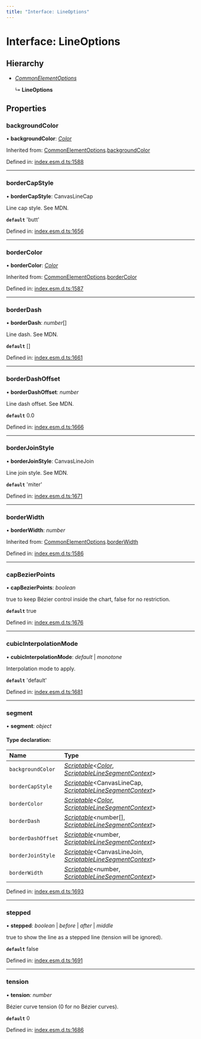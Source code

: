 ```yaml
---
title: "Interface: LineOptions"
---
```


# Interface: LineOptions

## Hierarchy

* [*CommonElementOptions*](commonelementoptions.md)

  ↳ **LineOptions**

## Properties

### backgroundColor

• **backgroundColor**: [*Color*](../README.md#color)

Inherited from: [CommonElementOptions](commonelementoptions.md).[backgroundColor](commonelementoptions.md#backgroundcolor)

Defined in: [index.esm.d.ts:1588](https://github.com/chartjs/Chart.js/blob/b319f2cf/types/index.esm.d.ts#L1588)

___

### borderCapStyle

• **borderCapStyle**: CanvasLineCap

Line cap style. See MDN.

**`default`** 'butt'

Defined in: [index.esm.d.ts:1656](https://github.com/chartjs/Chart.js/blob/b319f2cf/types/index.esm.d.ts#L1656)

___

### borderColor

• **borderColor**: [*Color*](../README.md#color)

Inherited from: [CommonElementOptions](commonelementoptions.md).[borderColor](commonelementoptions.md#bordercolor)

Defined in: [index.esm.d.ts:1587](https://github.com/chartjs/Chart.js/blob/b319f2cf/types/index.esm.d.ts#L1587)

___

### borderDash

• **borderDash**: *number*[]

Line dash. See MDN.

**`default`** []

Defined in: [index.esm.d.ts:1661](https://github.com/chartjs/Chart.js/blob/b319f2cf/types/index.esm.d.ts#L1661)

___

### borderDashOffset

• **borderDashOffset**: *number*

Line dash offset. See MDN.

**`default`** 0.0

Defined in: [index.esm.d.ts:1666](https://github.com/chartjs/Chart.js/blob/b319f2cf/types/index.esm.d.ts#L1666)

___

### borderJoinStyle

• **borderJoinStyle**: CanvasLineJoin

Line join style. See MDN.

**`default`** 'miter'

Defined in: [index.esm.d.ts:1671](https://github.com/chartjs/Chart.js/blob/b319f2cf/types/index.esm.d.ts#L1671)

___

### borderWidth

• **borderWidth**: *number*

Inherited from: [CommonElementOptions](commonelementoptions.md).[borderWidth](commonelementoptions.md#borderwidth)

Defined in: [index.esm.d.ts:1586](https://github.com/chartjs/Chart.js/blob/b319f2cf/types/index.esm.d.ts#L1586)

___

### capBezierPoints

• **capBezierPoints**: *boolean*

  true to keep Bézier control inside the chart, false for no restriction.

**`default`** true

Defined in: [index.esm.d.ts:1676](https://github.com/chartjs/Chart.js/blob/b319f2cf/types/index.esm.d.ts#L1676)

___

### cubicInterpolationMode

• **cubicInterpolationMode**: *default* \| *monotone*

Interpolation mode to apply.

**`default`** 'default'

Defined in: [index.esm.d.ts:1681](https://github.com/chartjs/Chart.js/blob/b319f2cf/types/index.esm.d.ts#L1681)

___

### segment

• **segment**: *object*

#### Type declaration:

Name | Type |
:------ | :------ |
`backgroundColor` | [*Scriptable*](../README.md#scriptable)<[*Color*](../README.md#color), [*ScriptableLineSegmentContext*](scriptablelinesegmentcontext.md)\> |
`borderCapStyle` | [*Scriptable*](../README.md#scriptable)<CanvasLineCap, [*ScriptableLineSegmentContext*](scriptablelinesegmentcontext.md)\> |
`borderColor` | [*Scriptable*](../README.md#scriptable)<[*Color*](../README.md#color), [*ScriptableLineSegmentContext*](scriptablelinesegmentcontext.md)\> |
`borderDash` | [*Scriptable*](../README.md#scriptable)<number[], [*ScriptableLineSegmentContext*](scriptablelinesegmentcontext.md)\> |
`borderDashOffset` | [*Scriptable*](../README.md#scriptable)<number, [*ScriptableLineSegmentContext*](scriptablelinesegmentcontext.md)\> |
`borderJoinStyle` | [*Scriptable*](../README.md#scriptable)<CanvasLineJoin, [*ScriptableLineSegmentContext*](scriptablelinesegmentcontext.md)\> |
`borderWidth` | [*Scriptable*](../README.md#scriptable)<number, [*ScriptableLineSegmentContext*](scriptablelinesegmentcontext.md)\> |

Defined in: [index.esm.d.ts:1693](https://github.com/chartjs/Chart.js/blob/b319f2cf/types/index.esm.d.ts#L1693)

___

### stepped

• **stepped**: *boolean* \| *before* \| *after* \| *middle*

true to show the line as a stepped line (tension will be ignored).

**`default`** false

Defined in: [index.esm.d.ts:1691](https://github.com/chartjs/Chart.js/blob/b319f2cf/types/index.esm.d.ts#L1691)

___

### tension

• **tension**: *number*

Bézier curve tension (0 for no Bézier curves).

**`default`** 0

Defined in: [index.esm.d.ts:1686](https://github.com/chartjs/Chart.js/blob/b319f2cf/types/index.esm.d.ts#L1686)
